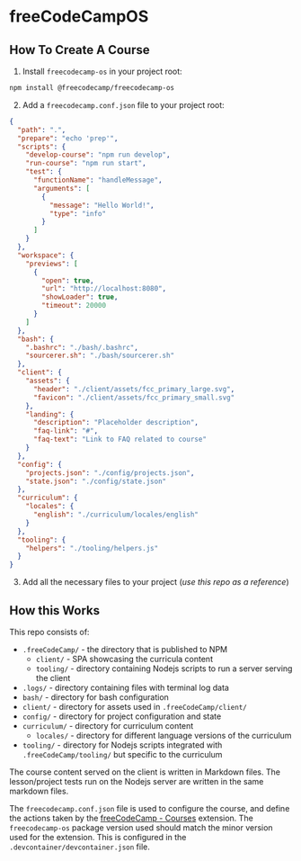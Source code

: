 # freeCodeCampOS

## How To Create A Course

1. Install `freecodecamp-os` in your project root:

```bash
npm install @freecodecamp/freecodecamp-os
```

2. Add a `freecodecamp.conf.json` file to your project root:

```json
{
  "path": ".",
  "prepare": "echo 'prep'",
  "scripts": {
    "develop-course": "npm run develop",
    "run-course": "npm run start",
    "test": {
      "functionName": "handleMessage",
      "arguments": [
        {
          "message": "Hello World!",
          "type": "info"
        }
      ]
    }
  },
  "workspace": {
    "previews": [
      {
        "open": true,
        "url": "http://localhost:8080",
        "showLoader": true,
        "timeout": 20000
      }
    ]
  },
  "bash": {
    ".bashrc": "./bash/.bashrc",
    "sourcerer.sh": "./bash/sourcerer.sh"
  },
  "client": {
    "assets": {
      "header": "./client/assets/fcc_primary_large.svg",
      "favicon": "./client/assets/fcc_primary_small.svg"
    },
    "landing": {
      "description": "Placeholder description",
      "faq-link": "#",
      "faq-text": "Link to FAQ related to course"
    }
  },
  "config": {
    "projects.json": "./config/projects.json",
    "state.json": "./config/state.json"
  },
  "curriculum": {
    "locales": {
      "english": "./curriculum/locales/english"
    }
  },
  "tooling": {
    "helpers": "./tooling/helpers.js"
  }
}
```

3. Add all the necessary files to your project (_use this repo as a reference_)

## How this Works

This repo consists of:

- `.freeCodeCamp/` - the directory that is published to NPM
  - `client/` - SPA showcasing the curricula content
  - `tooling/` - directory containing Nodejs scripts to run a server serving the client
- `.logs/` - directory containing files with terminal log data
- `bash/` - directory for bash configuration
- `client/` - directory for assets used in `.freeCodeCamp/client/`
- `config/` - directory for project configuration and state
- `curriculum/` - directory for curriculum content
  - `locales/` - directory for different language versions of the curriculum
- `tooling/` - directory for Nodejs scripts integrated with `.freeCodeCamp/tooling/` but specific to the curriculum

The course content served on the client is written in Markdown files. The lesson/project tests run on the Nodejs server are written in the same markdown files.

The `freecodecamp.conf.json` file is used to configure the course, and define the actions taken by the [freeCodeCamp - Courses](https://marketplace.visualstudio.com/items?itemName=freeCodeCamp.freecodecamp-courses) extension. The `freecodecamp-os` package version used should match the minor version used for the extension. This is configured in the `.devcontainer/devcontainer.json` file.
